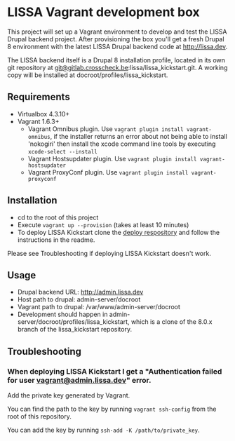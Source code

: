 # LISSA Vagrant development box

This project will set up a Vagrant environment to develop and test the LISSA
Drupal backend project. After provisioning the box you'll get a fresh Drupal 8
environment with the latest LISSA Drupal backend code at http://lissa.dev.

The LISSA backend itself is a Drupal 8 installation profile, located in its own
git repository at git@gitlab.crosscheck.be:lissa/lissa_kickstart.git. A working copy will be
installed at docroot/profiles/lissa_kickstart.

## Requirements

- Virtualbox 4.3.10+
- Vagrant 1.6.3+
    - Vagrant Omnibus plugin. Use `vagrant plugin install vagrant-omnibus`, if
      the installer returns an error about not being able to install 'nokogiri'
      then install the xcode command line tools by executing `xcode-select --install`
    - Vagrant Hostsupdater plugin. Use `vagrant plugin install vagrant-hostsupdater`
    - Vagrant ProxyConf plugin. Use `vagrant plugin install vagrant-proxyconf`

## Installation

- cd to the root of this project
- Execute `vagrant up --provision` (takes at least 10 minutes)
- To deploy LISSA Kickstart clone the [deploy respository](https://github.com/oneagency/lissa_deploy)
  and follow the instructions in the readme.

Please see Troubleshooting if deploying LISSA Kickstart doesn't work.

## Usage

- Drupal backend URL: http://admin.lissa.dev
- Host path to drupal: admin-server/docroot
- Vagrant path to drupal: /var/www/admin-server/docroot
- Development should happen in admin-server/docroot/profiles/lissa_kickstart,
  which is a clone of the 8.0.x branch of the lissa_kickstart repository.

## Troubleshooting

### When deploying LISSA Kickstart I get a "Authentication failed for user vagrant@admin.lissa.dev" error.

Add the private key generated by Vagrant.

You can find the path to the key by running `vagrant ssh-config` from the root
of this repository.

You can add the key by running `ssh-add -K /path/to/private_key`.
